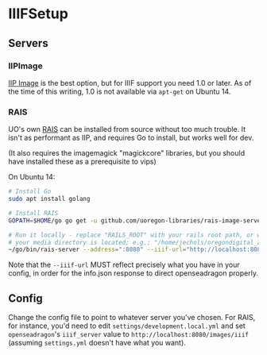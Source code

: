 IIIFSetup
=====

Servers
-----

### IIPImage

[IIP Image](http://iipimage.sourceforge.net/documentation/server/) is the best
option, but for IIIF support you need 1.0 or later.  As of the time of this
writing, 1.0 is not available via `apt-get` on Ubuntu 14.

### RAIS

UO's own [RAIS](https://github.com/uoregon-libraries/rais-image-server) can be
installed from source without too much trouble.  It isn't as performant as IIP,
and requires Go to install, but works well for dev.

(It also requires the imagemagick "magickcore" libraries, but you should have
installed these as a prerequisite to vips)

On Ubuntu 14:

```bash
# Install Go
sudo apt install golang

# Install RAIS
GOPATH=$HOME/go go get -u github.com/uoregon-libraries/rais-image-server/cmd/rais-server

# Run it locally - replace "RAILS_ROOT" with your rails root path, or wherever
# your media directory is located; e.g.; "/home/jechols/oregondigital_2"
~/go/bin/rais-server --address=":8080" --iiif-url="http://localhost:8080/images/iiif" --tile-path="RAILS_ROOT"
```

Note that the `--iiif-url` MUST reflect precisely what you have in your config,
in order for the info.json response to direct openseadragon properly.

Config
-----

Change the config file to point to whatever server you've chosen.  For RAIS,
for instance, you'd need to edit `settings/development.local.yml` and set
`openseadragon`'s `iiif_server` value to `http://localhost:8080/images/iiif`
(assuming `settings.yml` doesn't have what you want).
